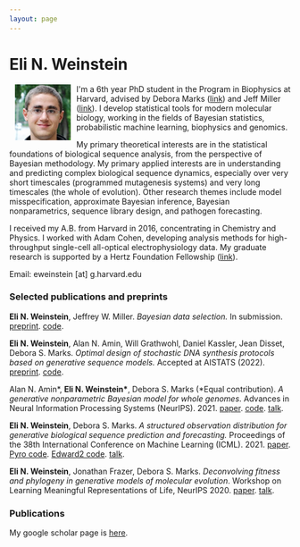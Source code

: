 ```yaml
---
layout: page
---
```


# Eli N. Weinstein

<img src="/images/Eli_Weinstein_square.jpg" alt="drawing" width="100" align="left" hspace="10">


I'm a 6th year PhD student in the Program in Biophysics at Harvard, advised by Debora Marks ([link](https://marks.hms.harvard.edu/index.html)) and Jeff Miller ([link](https://jwmi.github.io/)). I develop statistical tools for modern molecular biology, working in the fields of Bayesian statistics, probabilistic machine learning, biophysics and genomics.

My primary theoretical interests are in the statistical foundations of biological sequence analysis, from the perspective of Bayesian methodology. My primary applied interests are in understanding and predicting complex biological sequence dynamics, especially over very short timescales (programmed mutagenesis systems) and very long timescales (the whole of evolution). Other research themes include model misspecification, approximate Bayesian inference, Bayesian nonparametrics, sequence library design, and pathogen forecasting.

I received my A.B. from Harvard in 2016, concentrating in Chemistry and Physics. I worked with Adam Cohen, developing analysis methods for high-throughput single-cell all-optical electrophysiology data. My graduate research is supported by a Hertz Foundation Fellowship ([link](https://www.hertzfoundation.org/)).

Email: eweinstein [at] g.harvard.edu

### Selected publications and preprints

**Eli N. Weinstein**, Jeffrey W. Miller. *Bayesian data selection.* In submission. [preprint](https://arxiv.org/abs/2109.02712). [code](https://github.com/EWeinstein/data-selection).

**Eli N. Weinstein**, Alan N. Amin, Will Grathwohl, Daniel Kassler, Jean Disset, Debora S. Marks. *Optimal design of stochastic DNA synthesis protocols based on generative sequence models.* Accepted at AISTATS (2022). [preprint](https://www.biorxiv.org/content/10.1101/2021.10.28.466307v1). [code](https://github.com/debbiemarkslab/variational-synthesis).

Alan N. Amin\*, **Eli N. Weinstein\***, Debora S. Marks (\*Equal contribution). *A generative nonparametric Bayesian model for whole genomes*. Advances in Neural Information Processing Systems (NeurIPS). 2021. [paper](https://proceedings.neurips.cc/paper/2021/hash/e9dcb63ca828d0e00cd05b445099ed2e-Abstract.html). [code](https://github.com/debbiemarkslab/BEAR). [talk](https://www.youtube.com/watch?v=bR8Ct75w3YE&t=2737s).

**Eli N. Weinstein**, Debora S. Marks. *A structured observation distribution for generative biological sequence prediction and forecasting.* Proceedings of the 38th International Conference on Machine Learning (ICML). 2021. [paper](http://proceedings.mlr.press/v139/weinstein21a.html). [Pyro code](https://docs.pyro.ai/en/dev/contrib.mue.html). [Edward2 code](https://github.com/debbiemarkslab/MuE). [talk](https://www.youtube.com/watch?v=bR8Ct75w3YE&t=2737s).

**Eli N. Weinstein**, Jonathan Frazer, Debora S. Marks. *Deconvolving fitness and phylogeny in generative models of molecular evolution*. Workshop on Learning Meaningful Representations of Life, NeurIPS 2020. [paper](https://drive.google.com/file/d/13w2ozka6VkL8rIKaZux2QwlfQUQmSn11/preview). [talk](https://slideslive.com/38941465/deconvolving-fitness-and-phylogeny-in-generative-models-of-molecular-evolution).

### Publications
My google scholar page is [here](https://scholar.google.com/citations?user=Tkv7cWAAAAAJ&hl=en).
